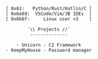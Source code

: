 <div align=center>

```
[ 0x61:   Python/Rust/Kotlin/C ]
[ 0x6e69:  VSCode/Vim/JB IDEs  ]
[ 0x6b6f:     Linux user <3    ]
```

</div>

<div align=center>

    `\\ Projects //`
    --------------
    
    - Unicorn - C2 Framework
    - KeepMyHouse - Password manager

</div>

